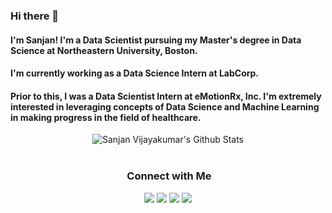### Hi there 👋
#### I'm Sanjan! I'm a Data Scientist pursuing my Master's degree in Data Science at Northeastern University, Boston.
#### I'm currently working as a Data Science Intern at LabCorp. 
#### Prior to this, I was a Data Scientist Intern at eMotionRx, Inc. I'm extremely interested in leveraging concepts of Data Science and Machine Learning in making progress in the field of healthcare.

</div>

<div align="center">
<img align="center" src="https://github-readme-stats.vercel.app/api?username=sanjsvk&include_all_commits=true&count_private=true&show_icons=true&line_height=20&title_color=7A7ADB&icon_color=2234AE&text_color=D3D3D3&bg_color=0,000000,130F40" alt="Sanjan Vijayakumar's Github Stats">

</br>
</br>

### &nbsp;Connect with Me

<p align="center">
<a href="https://www.linkedin.com/in/sanjanvijayakumar/"><img src="https://img.shields.io/badge/-Sanjan%20Vijayakumar-0077B5?style=flat&logo=Linkedin&logoColor=white"/></a>
<a href="mailto:vijayakumar.sa@northeastern.edu"><img src="https://img.shields.io/badge/-vijayakumar.sa@northeastern.edu-D14836?style=flat&logo=Gmail&logoColor=white"/></a>
<a href="https://www.instagram.com/sanj.an/?hl=en"><img src="https://img.shields.io/badge/-@sanj.an-E4405F?style=flat&logo=Instagram&logoColor=white"/></a>
<a href="hhttps://www.facebook.com/sanjan.vijayakumar/"><img src="https://img.shields.io/badge/-@Sanjan Vijayakumar-1877F2?style=flat&logo=Facebook&logoColor=white"/></a>
</p>

